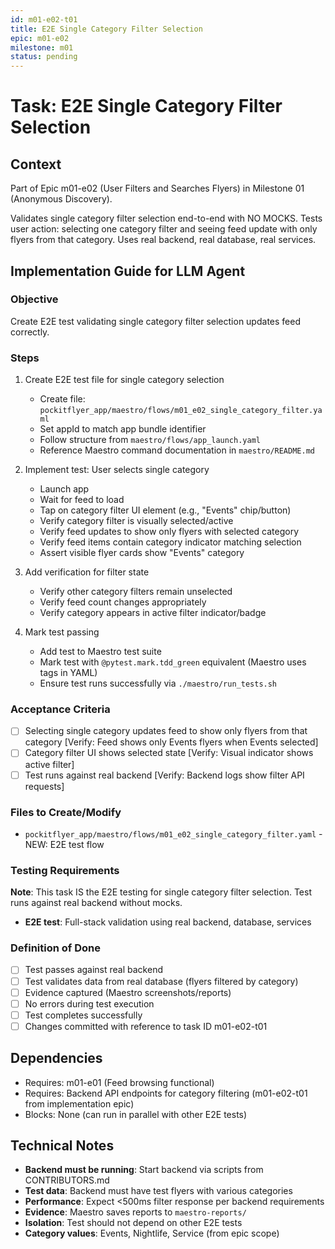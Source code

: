 ```yaml
---
id: m01-e02-t01
title: E2E Single Category Filter Selection
epic: m01-e02
milestone: m01
status: pending
---
```


# Task: E2E Single Category Filter Selection

## Context
Part of Epic m01-e02 (User Filters and Searches Flyers) in Milestone 01 (Anonymous Discovery).

Validates single category filter selection end-to-end with NO MOCKS. Tests user action: selecting one category filter and seeing feed update with only flyers from that category. Uses real backend, real database, real services.

## Implementation Guide for LLM Agent

### Objective
Create E2E test validating single category filter selection updates feed correctly.

### Steps

1. Create E2E test file for single category selection
   - Create file: `pockitflyer_app/maestro/flows/m01_e02_single_category_filter.yaml`
   - Set appId to match app bundle identifier
   - Follow structure from `maestro/flows/app_launch.yaml`
   - Reference Maestro command documentation in `maestro/README.md`

2. Implement test: User selects single category
   - Launch app
   - Wait for feed to load
   - Tap on category filter UI element (e.g., "Events" chip/button)
   - Verify category filter is visually selected/active
   - Verify feed updates to show only flyers with selected category
   - Verify feed items contain category indicator matching selection
   - Assert visible flyer cards show "Events" category

3. Add verification for filter state
   - Verify other category filters remain unselected
   - Verify feed count changes appropriately
   - Verify category appears in active filter indicator/badge

4. Mark test passing
   - Add test to Maestro test suite
   - Mark test with `@pytest.mark.tdd_green` equivalent (Maestro uses tags in YAML)
   - Ensure test runs successfully via `./maestro/run_tests.sh`

### Acceptance Criteria
- [ ] Selecting single category updates feed to show only flyers from that category [Verify: Feed shows only Events flyers when Events selected]
- [ ] Category filter UI shows selected state [Verify: Visual indicator shows active filter]
- [ ] Test runs against real backend [Verify: Backend logs show filter API requests]

### Files to Create/Modify
- `pockitflyer_app/maestro/flows/m01_e02_single_category_filter.yaml` - NEW: E2E test flow

### Testing Requirements
**Note**: This task IS the E2E testing for single category filter selection. Test runs against real backend without mocks.

- **E2E test**: Full-stack validation using real backend, database, services

### Definition of Done
- [ ] Test passes against real backend
- [ ] Test validates data from real database (flyers filtered by category)
- [ ] Evidence captured (Maestro screenshots/reports)
- [ ] No errors during test execution
- [ ] Test completes successfully
- [ ] Changes committed with reference to task ID m01-e02-t01

## Dependencies
- Requires: m01-e01 (Feed browsing functional)
- Requires: Backend API endpoints for category filtering (m01-e02-t01 from implementation epic)
- Blocks: None (can run in parallel with other E2E tests)

## Technical Notes
- **Backend must be running**: Start backend via scripts from CONTRIBUTORS.md
- **Test data**: Backend must have test flyers with various categories
- **Performance**: Expect <500ms filter response per backend requirements
- **Evidence**: Maestro saves reports to `maestro-reports/`
- **Isolation**: Test should not depend on other E2E tests
- **Category values**: Events, Nightlife, Service (from epic scope)

